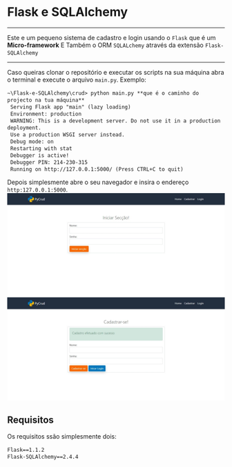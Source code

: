 ﻿# Flask e SQLAlchemy
 ---
 Este e um pequeno sistema de cadastro e login usando o `Flask`  que é um **Micro-framework** 
 E Também o ORM `SQLALchemy` através da extensão `Flask-SQLAlchemy`

 ---

 Caso queiras clonar o repositório  e executar os scripts na sua máquina abra o terminal e execute o arquivo `main.py`.
 Exemplo:
 ```
 ~\Flask-e-SQLAlchemy\crud> python main.py **que é o caminho do projecto na tua máquina**
  Serving Flask app "main" (lazy loading)
  Environment: production
  WARNING: This is a development server. Do not use it in a production deployment.
  Use a production WSGI server instead.
  Debug mode: on
  Restarting with stat
  Debugger is active!
  Debugger PIN: 214-230-315
  Running on http://127.0.0.1:5000/ (Press CTRL+C to quit)
 ```

 Depois simplesmente abre o seu navegador e insira o endereço `http:127.0.0.1:5000`.
![Exemplo 1 ]( https://github.com/fredhmacau/Flask-e-SQLAlchemy/blob/master/CRUD/screenshots/img1.jpeg)
![Exemplo 2 ]( https://github.com/fredhmacau/Flask-e-SQLAlchemy/blob/master/CRUD/screenshots/img2.jpeg)
 ## Requisitos 
 Os requisitos ssão simplesmente dois:
 ``` 
Flask==1.1.2
Flask-SQLAlchemy==2.4.4
```

